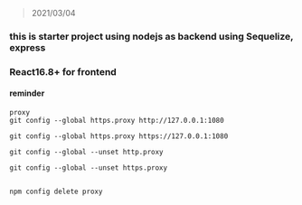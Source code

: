 > 2021/03/04 
> 


### this is starter project using nodejs as backend using Sequelize, express
### React16.8+ for frontend 







#### reminder
``` 
proxy
git config --global https.proxy http://127.0.0.1:1080

git config --global https.proxy https://127.0.0.1:1080

git config --global --unset http.proxy

git config --global --unset https.proxy


npm config delete proxy
```